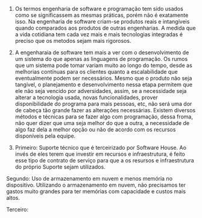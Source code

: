 1. Os termos engenharia de software e programação tem sido usados como se significassem as mesmas práticas, porém não é exatamente isso. Na engenharia de software criam-se produtos reais e intangíveis quando comparados aos produtos de outras engenharias. 
A medida que a vida cotidiana tem cada vez mais e mais tecnologias integradas é preciso que os metodos sejam mais rigorosos. 

2. A engenharaia de software tem mais a ver com o desenvolvimento de um sistema do que apenas as linguagens de programação. 
Os rumos que um sistema pode tomar variam muito ao longo do tempo, desde as melhorias contínuas para os clientes quanto a escalabilidade que eventualmente podem ser necessários. Mesmo que o produto não seja tangível, o planejamento e desenvolvimento nessa etapa permitem que ele não seja vencido por adversidades, assim, se a necessidade seja alterar a tecnologia usada, novas funcionalidades, prover disponibilidade do programa para mais pessoas, etc, não será uma dor de cabeça tão grande fazer as alterações necessárias.
Existem diversos métodos e técnicas para se fazer algo com programação, dessa froma, não quer dizer que uma seja melhor do que a outra, a necessidade de algo faz dela a melhor opção ou não de acordo com os recursos disponíveis pela equipe.

3. Primeiro: Suporte técnico que é terceirizado por Software House. Ao invés de eles terem que investir em recursos e infraestrutura, é feito esse tipo de contrato de serviço para que a os resursos e infraestrutura do próprio Suporte sejam utilizados.

Segundo: Uso de armazenamento em nuvem e menos memória no dispositivo. Utilizando o armazenamento em nuvem, não precisamos ter gastos muito grandes para ter memórias com capacidade e custos mais altos.

Terceiro: 
